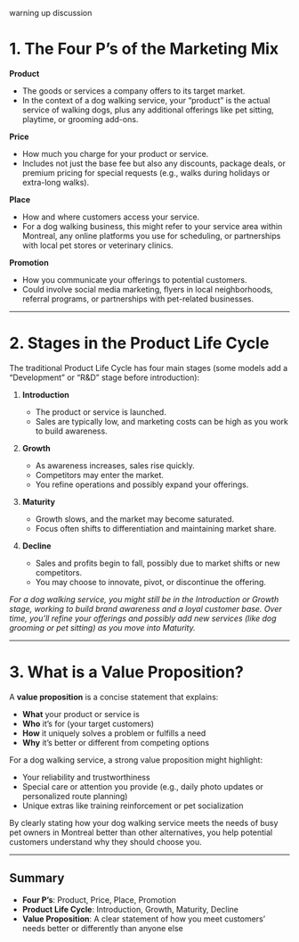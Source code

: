 warning up discussion
# 1. The Four P’s of the Marketing Mix

**Product**  
- The goods or services a company offers to its target market.  
- In the context of a dog walking service, your “product” is the actual service of walking dogs, plus any additional offerings like pet sitting, playtime, or grooming add-ons.

**Price**  
- How much you charge for your product or service.  
- Includes not just the base fee but also any discounts, package deals, or premium pricing for special requests (e.g., walks during holidays or extra-long walks).

**Place**  
- How and where customers access your service.  
- For a dog walking business, this might refer to your service area within Montreal, any online platforms you use for scheduling, or partnerships with local pet stores or veterinary clinics.

**Promotion**  
- How you communicate your offerings to potential customers.  
- Could involve social media marketing, flyers in local neighborhoods, referral programs, or partnerships with pet-related businesses.

---

# 2. Stages in the Product Life Cycle

The traditional Product Life Cycle has four main stages (some models add a “Development” or “R&D” stage before introduction):

1. **Introduction**  
   - The product or service is launched.  
   - Sales are typically low, and marketing costs can be high as you work to build awareness.

2. **Growth**  
   - As awareness increases, sales rise quickly.  
   - Competitors may enter the market.  
   - You refine operations and possibly expand your offerings.

3. **Maturity**  
   - Growth slows, and the market may become saturated.  
   - Focus often shifts to differentiation and maintaining market share.

4. **Decline**  
   - Sales and profits begin to fall, possibly due to market shifts or new competitors.  
   - You may choose to innovate, pivot, or discontinue the offering.

*For a dog walking service, you might still be in the Introduction or Growth stage, working to build brand awareness and a loyal customer base. Over time, you’ll refine your offerings and possibly add new services (like dog grooming or pet sitting) as you move into Maturity.*

---

# 3. What is a Value Proposition?

A **value proposition** is a concise statement that explains:

- **What** your product or service is  
- **Who** it’s for (your target customers)  
- **How** it uniquely solves a problem or fulfills a need  
- **Why** it’s better or different from competing options  

For a dog walking service, a strong value proposition might highlight:

- Your reliability and trustworthiness  
- Special care or attention you provide (e.g., daily photo updates or personalized route planning)  
- Unique extras like training reinforcement or pet socialization  

By clearly stating how your dog walking service meets the needs of busy pet owners in Montreal better than other alternatives, you help potential customers understand why they should choose you.

---

## Summary

- **Four P’s**: Product, Price, Place, Promotion  
- **Product Life Cycle**: Introduction, Growth, Maturity, Decline  
- **Value Proposition**: A clear statement of how you meet customers’ needs better or differently than anyone else
